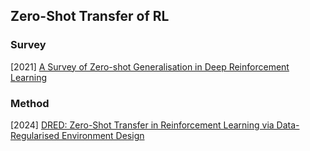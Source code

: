 ## Zero-Shot Transfer of RL

### Survey

[2021] [A Survey of Zero-shot Generalisation in Deep Reinforcement Learning](https://arxiv.org/abs/2111.09794)



### Method

[2024] [DRED: Zero-Shot Transfer in Reinforcement Learning via Data-Regularised Environment Design](https://arxiv.org/abs/2402.03479)
